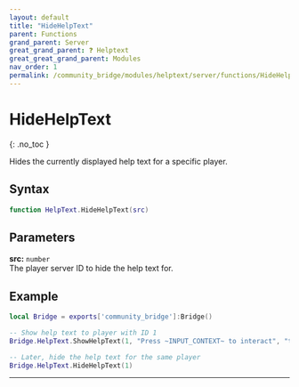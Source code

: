 ```yaml
---
layout: default
title: "HideHelpText"
parent: Functions
grand_parent: Server
great_grand_parent: ❓ Helptext
great_great_grand_parent: Modules
nav_order: 1
permalink: /community_bridge/modules/helptext/server/functions/HideHelpText/
---
```


# HideHelpText
{: .no_toc }

Hides the currently displayed help text for a specific player.

## Syntax

```lua
function HelpText.HideHelpText(src)
```

## Parameters

**src:** `number`  
The player server ID to hide the help text for.

## Example

```lua
local Bridge = exports['community_bridge']:Bridge()

-- Show help text to player with ID 1
Bridge.HelpText.ShowHelpText(1, "Press ~INPUT_CONTEXT~ to interact", "top")

-- Later, hide the help text for the same player
Bridge.HelpText.HideHelpText(1)
```

---